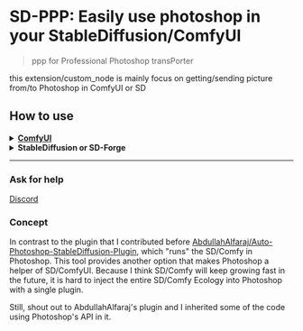 # SD-PPP: Easily use photoshop in your StableDiffusion/ComfyUI
> ppp for Professional Photoshop transPorter

this extension/custom_node is mainly focus on getting/sending picture from/to Photoshop in ComfyUI or SD

## How to use

<details>
<summary><a href="javascript:"><b>ComfyUI</b></a></summary>

1. Use [ComfyManager](https://github.com/ltdrdata/ComfyUI-Manager) to install `sd-ppp` or clone this repository into `<your-comfy-directory>/custom_nodes`

    ![cmanager](doc/image/comfymanager.png)

2. install Photoshop plugin
    1. by CCX:
        1. download `http://<your-comfy-url>/extensions/sd-ppp/plugins/sd-ppp_PS.ccx`. (for example: `http://127.0.0.1:8188/extensions/sd-ppp/plugins/sd-ppp_PS.ccx`)
        2. double click the `.ccx` file. Or place it into photoshop's plugin directory.
    2. by UXP develop Tool (you can debug the code this way):
        1. clone this repository
        2. [optional] Run `npm install` and `npm build` in `photoshop` directory. (if you want to debug or modify the code)
        3. click `Add Plugin` in UXP Develop Tool by selecting `photoshop/dist/manifest.json`.

3. connect to comfyUI in Photoshop

    ![connect](doc/image/connect.png)

   > If you cannot connect ComfyUI via `https`, use `http` instead

5. add get/send node in ComfyUI

    ![in-comfy](doc/image/in-comfy.png)

![comfy_get](https://github.com/zombieyang/sd-ppp/assets/5595819/69bb64a8-5865-44be-ac10-faf3d82ab97c)
![comfy_send](https://github.com/zombieyang/sd-ppp/assets/5595819/ae573b36-6f3e-43f2-9866-89216182665a)

</details>
<details>
<summary><b>StableDiffusion or SD-Forge</b></summary>

1. install in `extension` tab or clone this repository into `<your-sd-directory>/extensions`

2. install Photoshop plugin
    1. by CCX:
        1. download `http://<your-sd-url>/file=extensions/sd-ppp/javascript/plugins/sd-ppp_PS.ccx`. (for example: `http://127.0.0.1:7860/file=extensions/sd-ppp/javascript/plugins/sd-ppp_PS.ccx`)
        2. double click the `.ccx` file. Or place it into photoshop's plugin directory.
    2. by UXP develop Tool (you can debug the code this way):
        1. clone this repository
        2. [optional] Run `npm install` and `npm build` in `photoshop` directory. (if you want to debug or modify the code)
        3. click `Add Plugin` in UXP Develop Tool by selecting `photoshop/dist/manifest.json`.

4. connect to Stable diffusion in Photoshop

    ![image](https://github.com/zombieyang/sd-ppp/assets/5595819/98c4f81d-100d-4393-af5e-feed67a1b822)

5. Select a specific layer to get pictures from Photoshop in any image element.

    1. <img width=400 src="https://github.com/zombieyang/sd-ppp/assets/5595819/02f559d8-19e0-409e-a4f2-42928abb6548" />
    2. <img width=400 src="https://github.com/zombieyang/sd-ppp/assets/5595819/43c95692-8c73-44ba-a516-78d3cb5e2e03" />
    3. <img width=400 src="https://github.com/zombieyang/sd-ppp/assets/5595819/da05e786-3562-4d43-b2c1-8783162c6fd7" />

6. select a specific layer to send pictures to Photoshop

    1. <img width=400 src="https://github.com/zombieyang/sd-ppp/assets/5595819/60864fea-2ef0-4ada-8aca-4db3cf44598e" />

![sd-get](https://github.com/zombieyang/sd-ppp/assets/5595819/e43a5b7d-a601-4733-9527-1005ec0fee63)
![sd-set](https://github.com/zombieyang/sd-ppp/assets/5595819/fe64dd52-aa32-4cd9-b7b7-e39a7553899a)
</details>

-----------------------------

### Ask for help
[Discord](https://discord.gg/5wmUQ3aZ)

### Concept
In contrast to the plugin that I contributed before [AbdullahAlfaraj/Auto-Photoshop-StableDiffusion-Plugin](https://github.com/AbdullahAlfaraj/Auto-Photoshop-StableDiffusion-Plugin), which "runs" the SD/Comfy in Photoshop. This tool provides another option that makes Photoshop a helper of SD/ComfyUI. Because I think SD/Comfy will keep growing fast in the future, it is hard to inject the entire SD/Comfy Ecology into Photoshop with a single plugin.

Still, shout out to AbdullahAlfaraj's plugin and I inherited some of the code using Photoshop's API in it.

